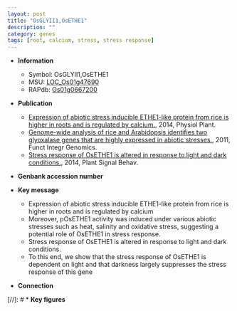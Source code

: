 ```yaml
---
layout: post
title: "OsGLYII1,OsETHE1"
description: ""
category: genes
tags: [root, calcium, stress, stress response]
---
```


* **Information**  
    + Symbol: OsGLYII1,OsETHE1  
    + MSU: [LOC_Os01g47690](http://rice.plantbiology.msu.edu/cgi-bin/ORF_infopage.cgi?orf=LOC_Os01g47690)  
    + RAPdb: [Os01g0667200](http://rapdb.dna.affrc.go.jp/viewer/gbrowse_details/irgsp1?name=Os01g0667200)  

* **Publication**  
    + [Expression of abiotic stress inducible ETHE1-like protein from rice is higher in roots and is regulated by calcium.](http://www.ncbi.nlm.nih.gov/pubmed?term=Expression+of+abiotic+stress+inducible+ETHE1-like+protein+from+rice+is+higher+in+roots+and+is+regulated+by+calcium.%5BTitle%5D), 2014, Physiol Plant.
    + [Genome-wide analysis of rice and Arabidopsis identifies two glyoxalase genes that are highly expressed in abiotic stresses.](http://www.ncbi.nlm.nih.gov/pubmed?term=Genome-wide+analysis+of+rice+and+Arabidopsis+identifies+two+glyoxalase+genes+that+are+highly+expressed+in+abiotic+stresses.%5BTitle%5D), 2011, Funct Integr Genomics.
    + [Stress response of OsETHE1 is altered in response to light and dark conditions.](http://www.ncbi.nlm.nih.gov/pubmed?term=Stress+response+of+OsETHE1+is+altered+in+response+to+light+and+dark+conditions.%5BTitle%5D), 2014, Plant Signal Behav.

* **Genbank accession number**  

* **Key message**  
    + Expression of abiotic stress inducible ETHE1-like protein from rice is higher in roots and is regulated by calcium
    + Moreover, pOsETHE1 activity was induced under various abiotic stresses such as heat, salinity and oxidative stress, suggesting a potential role of OsETHE1 in stress response.
    + Stress response of OsETHE1 is altered in response to light and dark conditions.
    + To this end, we show that the stress response of OsETHE1 is dependent on light and that darkness largely suppresses the stress response of this gene

* **Connection**  

[//]: # * **Key figures**  


